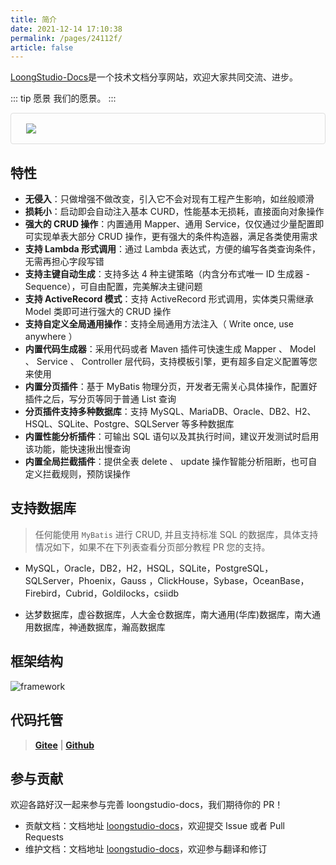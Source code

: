 ```yaml
---
title: 简介
date: 2021-12-14 17:10:38
permalink: /pages/24112f/
article: false
---
```


[LoongStudio-Docs](https://github.com/loongstudio/docs)是一个技术文档分享网站，欢迎大家共同交流、进步。

::: tip 愿景
我们的愿景。
:::

<p class="demo">
    <img src="/img/relationship-with-mybatis.png"/>
</p>

<style>
  .demo{
    padding: 1rem 1.5rem;
    border: 1px solid #ddd;
    border-radius: 4px;
  }
</style>

## 特性

- **无侵入**：只做增强不做改变，引入它不会对现有工程产生影响，如丝般顺滑
- **损耗小**：启动即会自动注入基本 CURD，性能基本无损耗，直接面向对象操作
- **强大的 CRUD 操作**：内置通用 Mapper、通用 Service，仅仅通过少量配置即可实现单表大部分 CRUD 操作，更有强大的条件构造器，满足各类使用需求
- **支持 Lambda 形式调用**：通过 Lambda 表达式，方便的编写各类查询条件，无需再担心字段写错
- **支持主键自动生成**：支持多达 4 种主键策略（内含分布式唯一 ID 生成器 - Sequence），可自由配置，完美解决主键问题
- **支持 ActiveRecord 模式**：支持 ActiveRecord 形式调用，实体类只需继承 Model 类即可进行强大的 CRUD 操作
- **支持自定义全局通用操作**：支持全局通用方法注入（ Write once, use anywhere ）
- **内置代码生成器**：采用代码或者 Maven 插件可快速生成 Mapper 、 Model 、 Service 、 Controller 层代码，支持模板引擎，更有超多自定义配置等您来使用
- **内置分页插件**：基于 MyBatis 物理分页，开发者无需关心具体操作，配置好插件之后，写分页等同于普通 List 查询
- **分页插件支持多种数据库**：支持 MySQL、MariaDB、Oracle、DB2、H2、HSQL、SQLite、Postgre、SQLServer 等多种数据库
- **内置性能分析插件**：可输出 SQL 语句以及其执行时间，建议开发测试时启用该功能，能快速揪出慢查询
- **内置全局拦截插件**：提供全表 delete 、 update 操作智能分析阻断，也可自定义拦截规则，预防误操作

## 支持数据库

> 任何能使用 `MyBatis` 进行 CRUD, 并且支持标准 SQL 的数据库，具体支持情况如下，如果不在下列表查看分页部分教程 PR 您的支持。

- MySQL，Oracle，DB2，H2，HSQL，SQLite，PostgreSQL，SQLServer，Phoenix，Gauss
  ，ClickHouse，Sybase，OceanBase，Firebird，Cubrid，Goldilocks，csiidb

- 达梦数据库，虚谷数据库，人大金仓数据库，南大通用(华库)数据库，南大通用数据库，神通数据库，瀚高数据库

## 框架结构

![framework](/img/mybatis-plus-framework.jpg)

## 代码托管

> **[Gitee](https://gitee.com/loongstudio/docs)** | **[Github](https://github.com/loongstudio/docs)**

## 参与贡献

欢迎各路好汉一起来参与完善 loongstudio-docs，我们期待你的 PR！

- 贡献文档：文档地址 [loongstudio-docs](https://github.com/loongstudio/docs)，欢迎提交 Issue 或者 Pull Requests
- 维护文档：文档地址 [loongstudio-docs](https://loongstudio.github.io/docs)，欢迎参与翻译和修订

[//]: # (## 教程、案例、使用者名单)

[//]: # (请移步至 [Awesome-MyBatis-Plus]&#40;https://github.com/baomidou/awesome-mybatis-plus&#41; 查看。)
